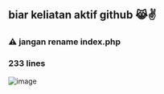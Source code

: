 ## biar keliatan aktif github 😹✌

<h3>⚠ jangan rename index.php</h3>
<h3>233 lines</h3>

<img width="1920" height="1080" alt="image" src="https://github.com/user-attachments/assets/396fe5bd-0633-4cc3-bc50-5fbbf5c3739a" />

<div style="display: flex;">
  <img src="https://github.com/BeLfayza/Laundry-FOMO/blob/main/uhhh/golshin.gif?raw=true" style="width:50%;>
  <img src="https://github.com/BeLfayza/Laundry-FOMO/blob/main/uhhh/golshi.gif?raw=true" style="width:50%;>
</div>
